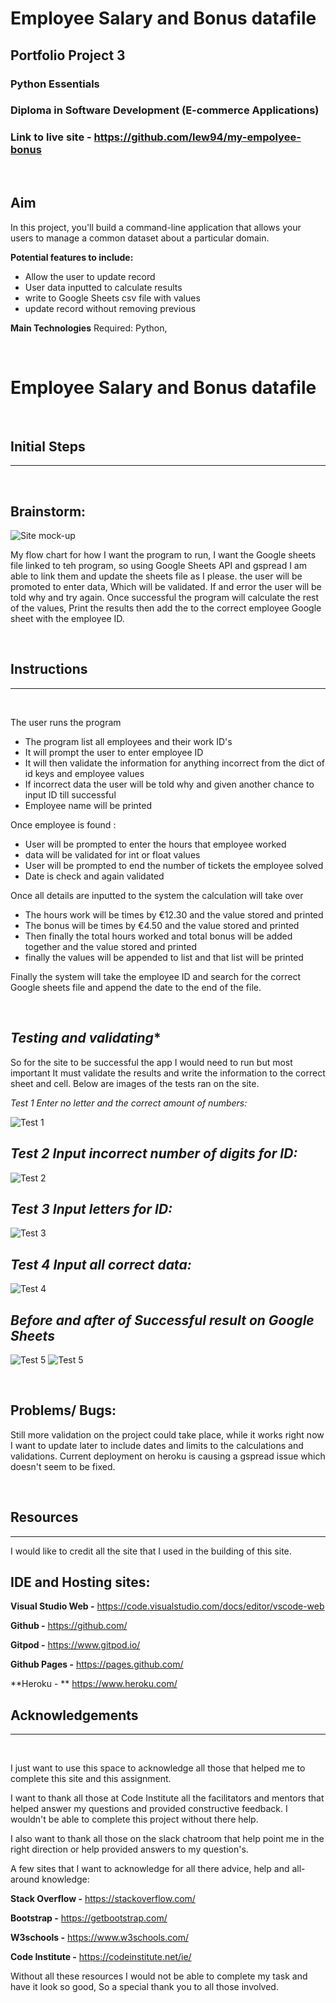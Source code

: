 # **Employee Salary and Bonus datafile**
## **Portfolio Project 3**

### **Python  Essentials**
### Diploma in Software Development (E-commerce Applications) <br>
### **Link to live site - https://github.com/lew94/my-empolyee-bonus**
<br>

## **Aim**

In this project, you'll build a command-line application that allows your users to manage a common dataset about a particular domain.

**Potential features to include:**

- Allow the user to update record
- User data inputted to calculate results
- write to Google Sheets csv file with values
- update record without removing previous

**Main Technologies**
Required: Python, 

<br>

# Employee Salary and Bonus datafile
<br>

## **Initial Steps**
---

<br>

## Brainstorm:

![Site mock-up ](imgs/flow.png)

My flow chart for how I want the program to run, I want the Google sheets file linked to teh program, so using Google Sheets API and gspread I am able to link them and update the sheets file as I please. the user will be promoted to enter data, Which will be validated. If and error the user will be told why and try again. Once successful the program will calculate the rest of the values, Print the results then add the to the correct employee Google sheet with the employee ID.

<br>

## **Instructions**
---
<br>

The user runs the program
- The program list all employees and their work ID's
- It will prompt the user to enter employee ID
- It will then validate the information for anything incorrect from the dict of id keys and employee values
- If incorrect data the user will be told why and given another chance to input ID till successful
- Employee name will be printed

Once employee is found :

 - User will be prompted to enter the hours that employee worked
 - data will be validated for int or float values
 - User will be prompted to end the number of tickets the employee solved
 - Date is check and again validated

Once all details are inputted to the system the calculation will take over 
- The hours work will be times by €12.30 and the value stored and printed
- The bonus will be times by €4.50 and the value stored and printed
- Then finally the total hours worked and total bonus will be added together and the value stored and printed
- finally the values will be appended to list and that list will be printed

Finally the system will take the employee ID and search for the correct Google sheets file and append the date to the end of the file.

<br>


## *Testing and validating**

So for the site to be successful the app I would need to run but most important It must validate the results and write the information to the correct sheet and cell. Below are images of the tests ran on the site.

*Test 1 Enter no letter and the correct amount of numbers:*

![Test 1](imgs/noOneFound.png)
## *Test 2 Input incorrect number of digits for ID:*

![Test 2](imgs/numberError.png)
## *Test 3 Input letters for ID:*
![Test 3](imgs/error.png)
## *Test 4 Input all correct data:*
![Test 4](imgs/success.png)
## *Before and after of Successful result on Google Sheets*
![Test 5](imgs/before.png)
![Test 5](imgs/after.png)





<br>

## Problems/ Bugs:

Still more validation on the project could take place, while it works right now I want to update later to include dates and limits to the calculations and validations.
Current deployment on heroku is causing a gspread issue which doesn't seem to be fixed.


<br>

## **Resources**
---
I would like to credit all the site that I used in the building of this site.


## IDE and Hosting sites:

**Visual Studio Web -** https://code.visualstudio.com/docs/editor/vscode-web

**Github -** https://github.com/

**Gitpod -** https://www.gitpod.io/

**Github Pages -** https://pages.github.com/

**Heroku - ** https://www.heroku.com/
<br>

## **Acknowledgements**
---
<br>

I just want to use this space to acknowledge all those that helped me to complete this site and this assignment.

I want to thank all those at Code Institute all the facilitators and mentors that helped answer my questions
and provided constructive feedback. I wouldn't be able to complete this project without there help.

I also want to thank all those on the slack chatroom that help point me in the right direction or help provided answers to my question's.

A few sites that I want to acknowledge for all there advice, help and all-around knowledge:


**Stack Overflow -** https://stackoverflow.com/

**Bootstrap -** https://getbootstrap.com/

**W3schools -** https://www.w3schools.com/

**Code Institute -** https://codeinstitute.net/ie/

Without all these resources I would not be able to complete my task and have it look so good, So a special thank you to all those involved.